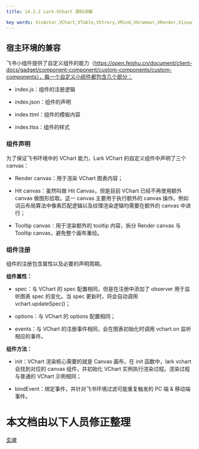 ```yaml
---
title: 14.3.2 Lark-VChart 源码详解    

key words: VisActor,VChart,VTable,VStrory,VMind,VGrammar,VRender,Visualization,Chart,Data,Table,Graph,Gis,LLM
---
```



## 宿主环境的兼容

飞书小组件提供了自定义组件的能力（https://open.feishu.cn/document/client-docs/gadget/component-component/custom-components/custom-components），每一个自定义小组件都包含几个部分：    

*  index.js：组件的注册逻辑    

*  index.json：组件的声明    

*  index.ttml：组件的模板内容    

*  index.ttss：组件的样式    



### 组件声明

为了保证飞书环境中的 VChart 能力，Lark VChart 的自定义组件中声明了三个 canvas：    

*  Render canvas：用于渲染 VChart 图表内容；    

*  Hit canvas：虽然叫做 Hit Canvas，但是目前 VChart 已经不再使用额外 canvas 做图形拾取。这一 canvas 主要用于执行额外的 canvas 操作。例如词云布局算法中像素匹配逻辑以及纹理渲染逻辑均需要在额外的 canvas 中进行；    

*  Tooltip canvas：用于渲染额外的 tooltip 内容，拆分 Render canvas 与 Tooltip canvas，避免整个画布重绘。    



### 组件注册

组件的注册包含属性以及必要的声明周期。    

**组件属性：**    

*  spec：与 VChart 的 spec 配置相同，但是在注册中添加了 observer 用于监听图表 spec 的变化。当 spec 更新时，将会自动调用 vchart.updateSpec()；    

*  options：与 VChart 的 options 配置相同；    

*  events：与 VChart 的注册事件相同，会在图表初始化时调用 vchart.on 监听相应的事件。    

**组件方法：**    

*  init：VChart 渲染核心需要的就是 Canvas 画布，在 init 函数中，lark vchart 会找到对应的 canvas 组件，并初始化 VChart 实例执行渲染过程。渲染过程与普通的 VChart 示例相同；    

*  bindEvent：绑定事件，并针对飞书环境过滤可能重复触发的 PC 端 & 移动端事件。    



 # 本文档由以下人员修正整理 
 [玄魂](https://github.com/xuanhun)
